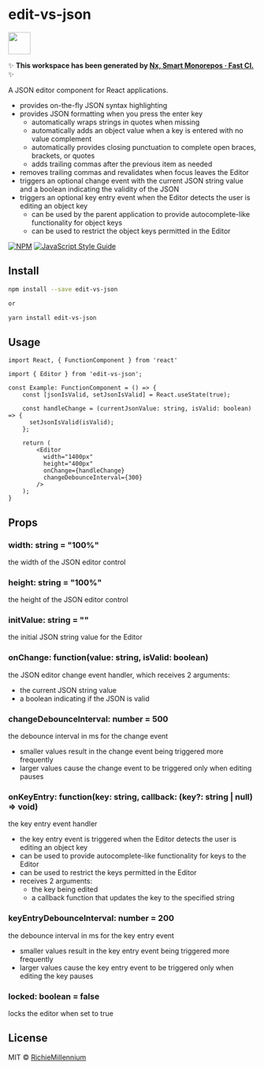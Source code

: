 # edit-vs-json

<a alt="Nx logo" href="https://nx.dev" target="_blank" rel="noreferrer"><img src="https://raw.githubusercontent.com/nrwl/nx/master/images/nx-logo.png" width="45"></a>

✨ **This workspace has been generated by [Nx, Smart Monorepos · Fast CI.](https://nx.dev)** ✨

A JSON editor component for React applications.
- provides on-the-fly JSON syntax highlighting
- provides JSON formatting when you press the enter key
  - automatically wraps strings in quotes when missing
  - automatically adds an object value when a key is entered with no value complement
  - automatically provides closing punctuation to complete open braces, brackets, or quotes
  - adds trailing commas after the previous item as needed
- removes trailing commas and revalidates when focus leaves the Editor
- triggers an optional change event with the current JSON string value and a boolean indicating the validity of the JSON
- triggers an optional key entry event when the Editor detects the user is editing an object key
  - can be used by the parent application to provide autocomplete-like functionality for object keys
  - can be used to restrict the object keys permitted in the Editor

[![NPM](https://img.shields.io/npm/v/edit-vs-json.svg)](https://www.npmjs.com/package/edit-vs-json) [![JavaScript Style Guide](https://img.shields.io/badge/code_style-standard-brightgreen.svg)](https://standardjs.com)

## Install

```bash
npm install --save edit-vs-json

or

yarn install edit-vs-json
```

## Usage

```tsx
import React, { FunctionComponent } from 'react'

import { Editor } from 'edit-vs-json';

const Example: FunctionComponent = () => {
    const [jsonIsValid, setJsonIsValid] = React.useState(true);
    
    const handleChange = (currentJsonValue: string, isValid: boolean) => {
      setJsonIsValid(isValid);
    };
    
    return (
        <Editor
          width="1400px"
          height="400px"
          onChange={handleChange}
          changeDebounceInterval={300}
        />
    );
}
```

## Props

### width: string = "100%"

the width of the JSON editor control

### height: string = "100%"

the height of the JSON editor control

### initValue: string = ""

the initial JSON string value for the Editor

### onChange: function(value: string, isValid: boolean)

the JSON editor change event handler, which receives 2 arguments: 
- the current JSON string value 
- a boolean indicating if the JSON is valid

### changeDebounceInterval: number = 500

the debounce interval in ms for the change event
- smaller values result in the change event being triggered more frequently
- larger values cause the change event to be triggered only when editing pauses

### onKeyEntry: function(key: string, callback: (key?: string | null) => void)

the key entry event handler 

- the key entry event is triggered when the Editor detects the user is editing an object key
- can be used to provide autocomplete-like functionality for keys to the Editor
- can be used to restrict the keys permitted in the Editor
- receives 2 arguments:
  - the key being edited
  - a callback function that updates the key to the specified string

### keyEntryDebounceInterval: number = 200

the debounce interval in ms for the key entry event
- smaller values result in the key entry event being triggered more frequently
- larger values cause the key entry event to be triggered only when editing the key pauses

### locked: boolean = false

locks the editor when set to true

## License

MIT © [RichieMillennium](https://github.com/RichieMillennium)
